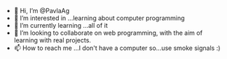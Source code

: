 - 👋 Hi, I’m @PavlaAg
- 👀 I’m interested in ...learning about computer programming
- 🌱 I’m currently learning ...all of it
- 💞️ I’m looking to collaborate on web programming, with the aim of learning with real projects.
- 📫 How to reach me ...I don't have a computer so...use smoke signals :)

<!---
PavlaAg/PavlaAg is a ✨ special ✨ repository because its `README.md` (this file) appears on your GitHub profile.
You can click the Preview link to take a look at your changes.
--->
